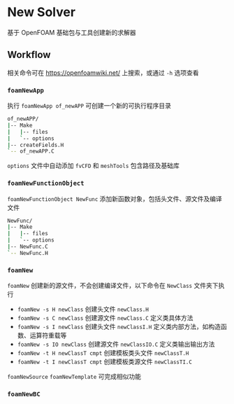 # New Solver

基于 OpenFOAM 基础包与工具创建新的求解器

## Workflow

相关命令可在 <https://openfoamwiki.net/> 上搜索，或通过 `-h` 选项查看

### `foamNewApp`

执行 `foamNewApp of_newAPP` 可创建一个新的可执行程序目录

```bash
of_newAPP/
|-- Make
|   |-- files
|   `-- options
|-- createFields.H
`-- of_newAPP.C
```

`options` 文件中自动添加 `fvCFD` 和 `meshTools` 包含路径及基础库

### `foamNewFunctionObject`

`foamNewFunctionObject NewFunc` 添加新函数对象，包括头文件、源文件及编译文件

```bash
NewFunc/
|-- Make
|   |-- files
|   `-- options
|-- NewFunc.C
`-- NewFunc.H
```

### `foamNew`

`foamNew` 创建新的源文件，不会创建编译文件，以下命令在 `NewClass` 文件夹下执行

- `foamNew -s H newClass`  创建头文件 `newClass.H`
- `foamNew -s C newClass`  创建源文件 `newClass.C` 定义类具体方法
- `foamNew -s I newClass`  创建头文件 `newClassI.H` 定义类内部方法，如构造函数、运算符重载等
- `foamNew -s IO newClass` 创建源文件 `newClassIO.C` 定义类输出输出方法
- `foamNew -t H newClassT cmpt` 创建模板类头文件 `newClassT.H`
- `foamNew -t I newClassT cmpt` 创建模板类源文件 `newClassTI.C`

`foamNewSource` `foamNewTemplate` 可完成相似功能

### `foamNewBC`

